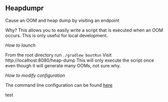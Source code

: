 ## Heapdumpr

Cause an OOM and heap dump by visiting an endpoint

Why? This allows you to easily write a script that is executed when an OOM occurs. This is only useful for local development.

*How to launch*

From the root directory run `./gradlew bootRun`
Visit http://localhost:8080/heap-dump
This will only execute the script once even though it will generate many OOMs, not sure why.

*How to modify configuration*

The command line configuration can be found [here](https://github.com/tokenfemale/heapdumpr/blob/e97e306aa951238a4be67177c47562a92ae71dd7/build.gradle#L26)

test